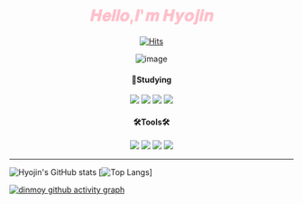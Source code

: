 <div align="center">
 <h1><span style="color:pink">𝑯𝒆𝒍𝒍𝒐,𝑰'𝒎 𝑯𝒚𝒐𝒋𝒊𝒏</span></h1> 
</div>

<div align="center">

[![Hits](https://hits.seeyoufarm.com/api/count/incr/badge.svg?url=https%3A%2F%2Fgithub.com%2Fgjbae1212%2Fhit-counter&count_bg=%23E5A9DD&title_bg=%23555555&icon=furrynetwork.svg&icon_color=%23FFFFFF&title=hits&edge_flat=false)](https://hits.seeyoufarm.com)

</div>

<div align="center">

![image](https://user-images.githubusercontent.com/111869216/190530426-a871fbfc-1b5e-4643-ae43-c554dbe31e79.png)

</div>

<div align="center">
<h4> 📑Studying</h4>
<img src="https://img.shields.io/badge/C-A5CD39?style=flat-square&logo=C&logoColor=000000"/> <img src="https://img.shields.io/badge/HTML5-E34F26?style=flat-square&logo=HTML5&logoColor=000000"/> <img src="https://img.shields.io/badge/CSS3-1572B6?style=flat-square&logo=CSS3&logoColor=000000"/>   <img src="https://img.shields.io/badge/JAVA-40AEF0?style=flat-square&logo=JAVA&logoColor=000000"/>
</div>


<div align="center">
<h4> 🛠️Tools🛠️ </h4>
<img src="https://img.shields.io/badge/Eclipse IDE-73C3D5?style=flat-square&logo=Eclipse IDE&logoColor=000000"/> <img src="https://img.shields.io/badge/Visual Studio-5C2D91?style=flat-square&logo=Visual Studio&logoColor=000000"/> <img src="https://img.shields.io/badge/Visual Studio Code-007ACC?style=flat-square&logo=Visual Studio Code&logoColor=000000"/> <img src="https://img.shields.io/badge/IntelliJ IDEA-F7A81B?style=flat-square&logo=IntelliJ IDEA&logoColor=000000"/> 
</div>   

***


![Hyojin's GitHub stats](https://github-readme-stats.vercel.app/api?username=hyojin&show_icons=true&theme=omni) [![Top Langs](https://github-readme-stats.vercel.app/api/top-langs/?username=hyojin&layout=compact&theme=dark)]



 [![dinmoy github activity graph](https://activity-graph.herokuapp.com/graph?username=hyojin&theme=synthwave)](https://github.com/hyojin/github-readme-activity-graph)
